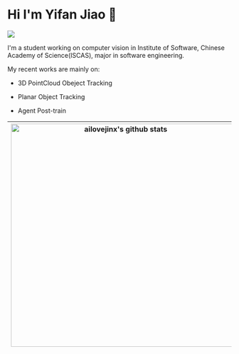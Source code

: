 # Hi I'm Yifan Jiao 👋

![](https://komarev.com/ghpvc/?username=ailovejinx&style=for-the-badge)

I'm a student working on computer vision in Institute of Software, Chinese Academy of Science(ISCAS), major in software engineering.

My recent works are mainly on:

* 3D PointCloud Obeject Tracking

* Planar Object Tracking

* Agent Post-train

|<img width=500px align="center" src="https://github-readme-stats.vercel.app/api?username=ailovejinx&show_icons=true&include_all_commits=true&count_private=true&bg_color=white&hide_border=true" alt="ailovejinx's github stats" /> |<img width=500px align="center" src="https://github-readme-stats.vercel.app/api/top-langs/?username=ailovejinx&layout=compact&hide_border=true&bg_color=white" />|
| ------------- | ------------- |








